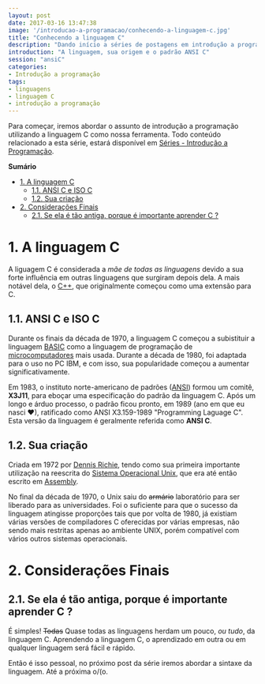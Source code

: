 ```yaml
---
layout: post
date: 2017-03-16 13:47:38
image: '/introducao-a-programacao/conhecendo-a-linguagem-c.jpg'
title: "Conhecendo a linguagem C"
description: "Dando início a séries de postagens em introdução a programação"
introduction: "A linguagem, sua origem e o padrão ANSI C"
session: "ansiC"
categories: 
- Introdução a programação
tags:
- linguagens
- linguagem C
- introdução a programação 
---
```


Para começar, iremos abordar o assunto de introdução a programação utilizando a linguagem C como nossa ferramenta. Todo conteúdo relacionado a esta série, estará disponível em [Séries - Introdução a Programação](/series#introduca-a-programacao).

**Sumário**
<!-- TOC -->

- [1. A linguagem C](#1-a-linguagem-c)
    - [1.1. ANSI C e ISO C](#11-ansi-c-e-iso-c)
    - [1.2. Sua criação](#12-sua-criação)
- [2. Considerações Finais](#2-considerações-finais)
    - [2.1. Se ela é tão antiga, porque é importante aprender C ?](#21-se-ela-é-tão-antiga-porque-é-importante-aprender-c-)

<!-- /TOC -->

# 1. A linguagem C
A liguagem C é considerada a *mãe de todas as linguagens* devido a sua forte influência em outras linguagens que surgiram depois dela. A mais notável dela, o [C++](https://pt.wikipedia.org/wiki/C%2B%2B), que originalmente começou como uma extensão para C.

## 1.1. ANSI C e ISO C
Durante os finais da década de 1970, a linguagem C começou a subistituir a linguagem [BASIC](https://pt.wikipedia.org/wiki/BASIC) como a linguagem de programação de [microcomputadores](https://pt.wikipedia.org/wiki/microcomputadores) mais usada. Durante a década de 1980, foi adaptada para o uso no PC IBM, e com isso, sua popularidade começou a aumentar significativamente.

Em 1983, o instituto norte-americano de padrões ([ANSI](https://pt.wikipedia.org/wiki/ansi)) formou um comitê, **X3J11**, para eboçar uma especificação do padrão da linguagem C. Após um longo e árduo processo, o padrão ficou pronto, em 1989 (ano em que eu nasci &#9829;), ratificado como ANSI X3.159-1989 "Programming Laguage C". Esta versão da linguagem é geralmente referida como **ANSI C**.    

## 1.2. Sua criação
Criada em 1972 por [Dennis Richie](https://pt.wikipedia.org/wiki/Dennis_Ritchie), tendo como sua primeira importante utilização na reescrita do [Sistema Operacional Unix](https://pt.wikipedia.org/wiki/Unix), que era até então escrito em [Assembly](https://pt.wikipedia.org/wiki/Assembly).

No final da década de 1970, o Unix saiu do ~~armário~~ laboratório para ser liberado para as universidades. Foi o suficiente para que o sucesso da linguagem atingisse proporções tais que por volta de 1980, já existiam várias versões de compiladores C oferecidas por várias empresas, não sendo mais restritas apenas ao ambiente UNIX, porém compatível com vários outros sistemas operacionais.

# 2. Considerações Finais

## 2.1. Se ela é tão antiga, porque é importante aprender C ?
É simples! ~~Todas~~ Quase todas as linguagens herdam um pouco, *ou tudo*, da linguagem C. Aprendendo a linguagem C, o aprendizado em outra ou em qualquer linguagem será fácil e rápido. 

Então é isso pessoal, no próximo post da série iremos abordar a sintaxe da linguagem. Até a próxima o/(o.